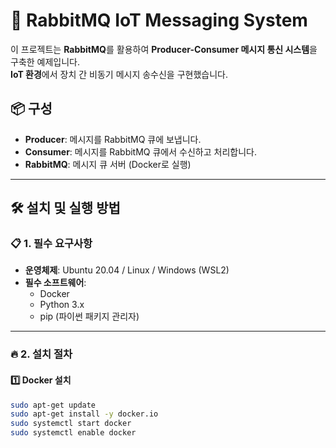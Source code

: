 # 🐇 RabbitMQ IoT Messaging System

이 프로젝트는 **RabbitMQ**를 활용하여 **Producer-Consumer 메시지 통신 시스템**을 구축한 예제입니다.  
**IoT 환경**에서 장치 간 비동기 메시지 송수신을 구현했습니다.

## 📦 **구성**
- **Producer**: 메시지를 RabbitMQ 큐에 보냅니다.
- **Consumer**: 메시지를 RabbitMQ 큐에서 수신하고 처리합니다.
- **RabbitMQ**: 메시지 큐 서버 (Docker로 실행)

---

## 🛠️ **설치 및 실행 방법**
### 📋 **1. 필수 요구사항**
- **운영체제**: Ubuntu 20.04 / Linux / Windows (WSL2)  
- **필수 소프트웨어**: 
  - Docker 
  - Python 3.x  
  - pip (파이썬 패키지 관리자)  

---

### 🔥 **2. 설치 절차**
#### 1️⃣ **Docker 설치**
```bash
sudo apt-get update
sudo apt-get install -y docker.io
sudo systemctl start docker
sudo systemctl enable docker

